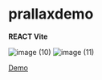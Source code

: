 # prallaxdemo
<Strong> REACT Vite </Strong>

![image (10)](https://github.com/user-attachments/assets/a8eb202a-6ea9-4131-a0a7-96159dcc9b3e)
![image (11)](https://github.com/user-attachments/assets/c29a5a2b-19e7-42f1-90ec-7db618ea849f)

 [Demo](https://prallaxdemo.vercel.app/)
